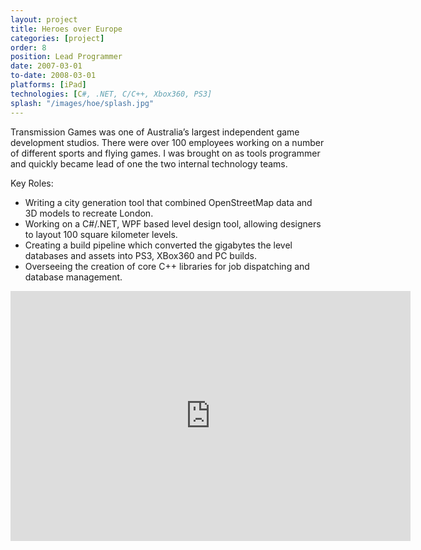 ```yaml
---
layout: project
title: Heroes over Europe
categories: [project]
order: 8
position: Lead Programmer
date: 2007-03-01
to-date: 2008-03-01
platforms: [iPad]
technologies: [C#, .NET, C/C++, Xbox360, PS3]
splash: "/images/hoe/splash.jpg"
---
```


Transmission Games was one of Australia’s largest independent game development studios. There were over 100 employees working on a number of different sports and flying games. I was brought on as tools programmer and quickly became lead of one the two internal technology teams.

Key Roles:

* Writing a city generation tool that combined OpenStreetMap data and 3D models to recreate London.
* Working on a C#/.NET, WPF based level design tool, allowing designers to layout 100 square kilometer levels.
* Creating a build pipeline which converted the gigabytes the level databases and assets into PS3, XBox360 and PC builds.
* Overseeing the creation of core C++ libraries for job dispatching and database management.


<div class="container text-center video">
    <div class="row">
        <div class="col-md-12">
            <iframe src="http://www.gamespot.com/videos/embed/6215719/" width="640" height="400" frameborder="0" webkitAllowFullScreen mozallowfullscreen allowFullScreen></iframe>
        </div>
    </div>
</div>
